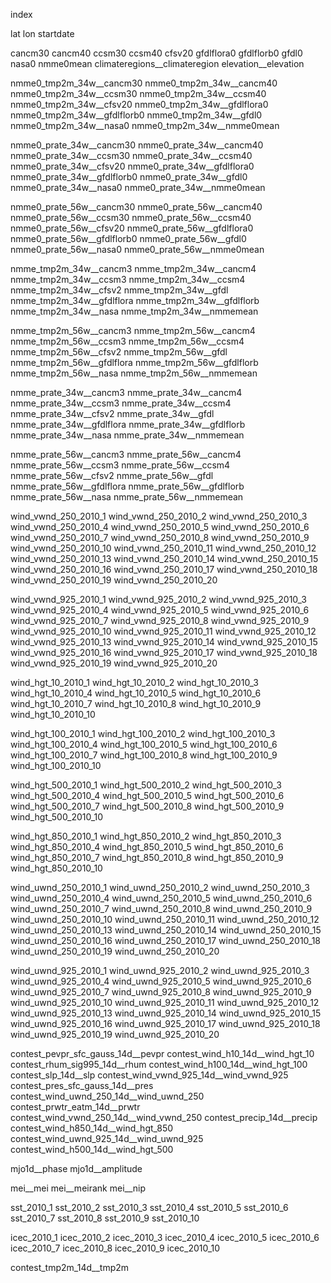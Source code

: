 index

lat
lon
startdate

cancm30
cancm40
ccsm30
ccsm40
cfsv20
gfdlflora0
gfdlflorb0
gfdl0
nasa0
nmme0mean
climateregions__climateregion
elevation__elevation

nmme0_tmp2m_34w__cancm30
nmme0_tmp2m_34w__cancm40
nmme0_tmp2m_34w__ccsm30
nmme0_tmp2m_34w__ccsm40
nmme0_tmp2m_34w__cfsv20
nmme0_tmp2m_34w__gfdlflora0
nmme0_tmp2m_34w__gfdlflorb0
nmme0_tmp2m_34w__gfdl0
nmme0_tmp2m_34w__nasa0
nmme0_tmp2m_34w__nmme0mean

nmme0_prate_34w__cancm30
nmme0_prate_34w__cancm40
nmme0_prate_34w__ccsm30
nmme0_prate_34w__ccsm40
nmme0_prate_34w__cfsv20
nmme0_prate_34w__gfdlflora0
nmme0_prate_34w__gfdlflorb0
nmme0_prate_34w__gfdl0
nmme0_prate_34w__nasa0
nmme0_prate_34w__nmme0mean

nmme0_prate_56w__cancm30
nmme0_prate_56w__cancm40
nmme0_prate_56w__ccsm30
nmme0_prate_56w__ccsm40
nmme0_prate_56w__cfsv20
nmme0_prate_56w__gfdlflora0
nmme0_prate_56w__gfdlflorb0
nmme0_prate_56w__gfdl0
nmme0_prate_56w__nasa0
nmme0_prate_56w__nmme0mean

nmme_tmp2m_34w__cancm3
nmme_tmp2m_34w__cancm4
nmme_tmp2m_34w__ccsm3
nmme_tmp2m_34w__ccsm4
nmme_tmp2m_34w__cfsv2
nmme_tmp2m_34w__gfdl
nmme_tmp2m_34w__gfdlflora
nmme_tmp2m_34w__gfdlflorb
nmme_tmp2m_34w__nasa
nmme_tmp2m_34w__nmmemean

nmme_tmp2m_56w__cancm3
nmme_tmp2m_56w__cancm4
nmme_tmp2m_56w__ccsm3
nmme_tmp2m_56w__ccsm4
nmme_tmp2m_56w__cfsv2
nmme_tmp2m_56w__gfdl
nmme_tmp2m_56w__gfdlflora
nmme_tmp2m_56w__gfdlflorb
nmme_tmp2m_56w__nasa
nmme_tmp2m_56w__nmmemean


nmme_prate_34w__cancm3
nmme_prate_34w__cancm4
nmme_prate_34w__ccsm3
nmme_prate_34w__ccsm4
nmme_prate_34w__cfsv2
nmme_prate_34w__gfdl
nmme_prate_34w__gfdlflora
nmme_prate_34w__gfdlflorb
nmme_prate_34w__nasa
nmme_prate_34w__nmmemean

nmme_prate_56w__cancm3
nmme_prate_56w__cancm4
nmme_prate_56w__ccsm3
nmme_prate_56w__ccsm4
nmme_prate_56w__cfsv2
nmme_prate_56w__gfdl
nmme_prate_56w__gfdlflora
nmme_prate_56w__gfdlflorb
nmme_prate_56w__nasa
nmme_prate_56w__nmmemean


wind_vwnd_250_2010_1
wind_vwnd_250_2010_2
wind_vwnd_250_2010_3
wind_vwnd_250_2010_4
wind_vwnd_250_2010_5
wind_vwnd_250_2010_6
wind_vwnd_250_2010_7
wind_vwnd_250_2010_8
wind_vwnd_250_2010_9
wind_vwnd_250_2010_10
wind_vwnd_250_2010_11
wind_vwnd_250_2010_12
wind_vwnd_250_2010_13
wind_vwnd_250_2010_14
wind_vwnd_250_2010_15
wind_vwnd_250_2010_16
wind_vwnd_250_2010_17
wind_vwnd_250_2010_18
wind_vwnd_250_2010_19
wind_vwnd_250_2010_20

wind_vwnd_925_2010_1
wind_vwnd_925_2010_2
wind_vwnd_925_2010_3
wind_vwnd_925_2010_4
wind_vwnd_925_2010_5
wind_vwnd_925_2010_6
wind_vwnd_925_2010_7
wind_vwnd_925_2010_8
wind_vwnd_925_2010_9
wind_vwnd_925_2010_10
wind_vwnd_925_2010_11
wind_vwnd_925_2010_12
wind_vwnd_925_2010_13
wind_vwnd_925_2010_14
wind_vwnd_925_2010_15
wind_vwnd_925_2010_16
wind_vwnd_925_2010_17
wind_vwnd_925_2010_18
wind_vwnd_925_2010_19
wind_vwnd_925_2010_20

wind_hgt_10_2010_1
wind_hgt_10_2010_2
wind_hgt_10_2010_3
wind_hgt_10_2010_4
wind_hgt_10_2010_5
wind_hgt_10_2010_6
wind_hgt_10_2010_7
wind_hgt_10_2010_8
wind_hgt_10_2010_9
wind_hgt_10_2010_10

wind_hgt_100_2010_1
wind_hgt_100_2010_2
wind_hgt_100_2010_3
wind_hgt_100_2010_4
wind_hgt_100_2010_5
wind_hgt_100_2010_6
wind_hgt_100_2010_7
wind_hgt_100_2010_8
wind_hgt_100_2010_9
wind_hgt_100_2010_10

wind_hgt_500_2010_1
wind_hgt_500_2010_2
wind_hgt_500_2010_3
wind_hgt_500_2010_4
wind_hgt_500_2010_5
wind_hgt_500_2010_6
wind_hgt_500_2010_7
wind_hgt_500_2010_8
wind_hgt_500_2010_9
wind_hgt_500_2010_10

wind_hgt_850_2010_1
wind_hgt_850_2010_2
wind_hgt_850_2010_3
wind_hgt_850_2010_4
wind_hgt_850_2010_5
wind_hgt_850_2010_6
wind_hgt_850_2010_7
wind_hgt_850_2010_8
wind_hgt_850_2010_9
wind_hgt_850_2010_10

wind_uwnd_250_2010_1
wind_uwnd_250_2010_2
wind_uwnd_250_2010_3
wind_uwnd_250_2010_4
wind_uwnd_250_2010_5
wind_uwnd_250_2010_6
wind_uwnd_250_2010_7
wind_uwnd_250_2010_8
wind_uwnd_250_2010_9
wind_uwnd_250_2010_10
wind_uwnd_250_2010_11
wind_uwnd_250_2010_12
wind_uwnd_250_2010_13
wind_uwnd_250_2010_14
wind_uwnd_250_2010_15
wind_uwnd_250_2010_16
wind_uwnd_250_2010_17
wind_uwnd_250_2010_18
wind_uwnd_250_2010_19
wind_uwnd_250_2010_20

wind_uwnd_925_2010_1
wind_uwnd_925_2010_2
wind_uwnd_925_2010_3
wind_uwnd_925_2010_4
wind_uwnd_925_2010_5
wind_uwnd_925_2010_6
wind_uwnd_925_2010_7
wind_uwnd_925_2010_8
wind_uwnd_925_2010_9
wind_uwnd_925_2010_10
wind_uwnd_925_2010_11
wind_uwnd_925_2010_12
wind_uwnd_925_2010_13
wind_uwnd_925_2010_14
wind_uwnd_925_2010_15
wind_uwnd_925_2010_16
wind_uwnd_925_2010_17
wind_uwnd_925_2010_18
wind_uwnd_925_2010_19
wind_uwnd_925_2010_20


contest_pevpr_sfc_gauss_14d__pevpr
contest_wind_h10_14d__wind_hgt_10
contest_rhum_sig995_14d__rhum
contest_wind_h100_14d__wind_hgt_100
contest_slp_14d__slp
contest_wind_vwnd_925_14d__wind_vwnd_925
contest_pres_sfc_gauss_14d__pres
contest_wind_uwnd_250_14d__wind_uwnd_250
contest_prwtr_eatm_14d__prwtr
contest_wind_vwnd_250_14d__wind_vwnd_250
contest_precip_14d__precip
contest_wind_h850_14d__wind_hgt_850
contest_wind_uwnd_925_14d__wind_uwnd_925
contest_wind_h500_14d__wind_hgt_500


mjo1d__phase
mjo1d__amplitude

mei__mei
mei__meirank
mei__nip

sst_2010_1
sst_2010_2
sst_2010_3
sst_2010_4
sst_2010_5
sst_2010_6
sst_2010_7
sst_2010_8
sst_2010_9
sst_2010_10

icec_2010_1
icec_2010_2
icec_2010_3
icec_2010_4
icec_2010_5
icec_2010_6
icec_2010_7
icec_2010_8
icec_2010_9
icec_2010_10

contest_tmp2m_14d__tmp2m